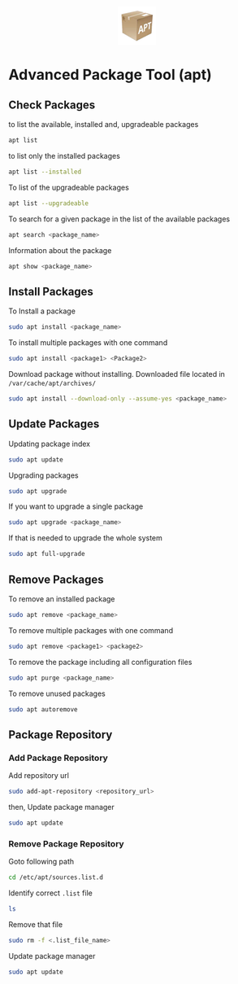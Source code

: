 <p align="center">
  <img src="../images/apt-logo.png" />
</p>

# Advanced Package Tool (apt)

## Check Packages
to list the available, installed and, upgradeable packages
```bash
apt list
```

to list only the installed packages
```bash
apt list --installed
```

To list of the upgradeable packages
```bash
apt list --upgradeable
```

To search for a given package in the list of the available packages
```bash
apt search <package_name>
```

Information about the package
```bash
apt show <package_name>
```

## Install Packages

To Install a package
```bash
sudo apt install <package_name>
```

To install multiple packages with one command
```bash
sudo apt install <package1> <Package2>
```

Download package without installing. Downloaded file located in `/var/cache/apt/archives/`

```bash
sudo apt install --download-only --assume-yes <package_name>
```

## Update Packages

Updating package index
```bash
sudo apt update
```

Upgrading packages
```bash
sudo apt upgrade
```

If you want to upgrade a single package

```bash
sudo apt upgrade <package_name>
```

If that is needed to upgrade the whole system
```bash
sudo apt full-upgrade
```

## Remove Packages

To remove an installed package
```bash
sudo apt remove <package_name>
```

To remove multiple packages with one command
```bash
sudo apt remove <package1> <package2>
```

To remove the package including all configuration files
```bash
sudo apt purge <package_name>
```

To remove unused packages
```bash
sudo apt autoremove
```

## Package Repository

### Add Package Repository

Add repository url
```bash
sudo add-apt-repository <repository_url>
```

then, Update package manager
```bash
sudo apt update
```

### Remove Package Repository

Goto following path
```bash
cd /etc/apt/sources.list.d
```

Identify correct `.list` file
```bash
ls
```

Remove that file
```bash
sudo rm -f <.list_file_name>
```

Update package manager
```bash
sudo apt update
```
